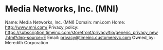 
# Media Networks, Inc. (MNI)

Name: Media Networks, Inc. (MNI)
Domain: mni.com
Home: http://www.mni.com/
Privacy_policy: https://subscription.timeinc.com/storefront/privacy/tio/generic_privacy_new.html?dnp-source=E
Email: privacy@timeinc.customersvc.com
Owned_by: Meredith Corporation
